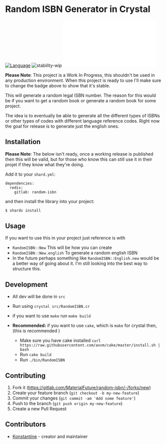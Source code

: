 # Random ISBN Generator in Crystal

[![Language](https://img.shields.io/badge/language-crystal-776791.svg)](https://github.com/crystal-lang/crystal)
![stability-wip](https://img.shields.io/badge/stability-work_in_progress-lightgrey.svg)
![(https://img.shields.io/badge/PRs-welcome-brightgreen.svg)](CONTRIBUTING.md#pull-requests)

**Please Note**: This project is a Work In Progress, this shouldn't be used in any production environment. When this project is ready to use I'll make sure to change the badge above to show that it's stable.

This will generate a random legal ISBN number. The reason for this would be if you want to get a random book or generate a random book for some project.

The idea is to eventually be able to generate all the different types of ISBNs or other types of codes with different language reference codes. Right now the goal for release is to generate just the english ones.

## Installation

**Please Note**: The below isn't ready, once a working release is published then this will be valid, but for those who know this can still use it in their projet if they know what they're doing.

Add it to your `shard.yml`:

```crystal
dependencies:
  redis:
    gitlab: random-isbn
```

and then install the library into your project:

```bash
$ shards install
```


## Usage

If you want to use this in your project just reference is with 
- `RandomISBN::New` This will be how you can create 
- `RandomISBN::New.english` To generate a random english ISBN
- In the future perhaps something like `RandomISBN::English.new` would be a better way of going about it. I'm still looking into the best way to structure this.

## Development

- All dev will be done in `src`
- Run using `crystal src/RandomISBN.cr`

- if you want to use `make` run `make build`
- **Recommended:** if you want to use `cake`, which is `make` for crystal then, (this is recommended )
  - Make sure you have cake installed `curl https://raw.githubusercontent.com/axvm/cake/master/install.sh | bash`
  - Run `cake build`
  - Run `./bin/RandomISBN`

## Contributing

1. Fork it (<https://gitlab.com/MaterialFuture/random-isbn/-/forks/new>)
2. Create your feature branch (`git checkout -b my-new-feature`)
3. Commit your changes (`git commit -am 'Add some feature'`)
4. Push to the branch (`git push origin my-new-feature`)
5. Create a new Pull Request

## Contributors

- [Konstantine](https://gitlab.com/materialfuture) - creator and maintainer
